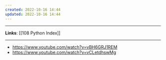 ```yaml
---
created: 2022-10-16 14:44
updated: 2022-10-16 14:44
---
```

---
**Links**: [[108 Python Index]]

---
- https://www.youtube.com/watch?v=vBH6GRJ1REM
- https://www.youtube.com/watch?v=vCLetdhswMg